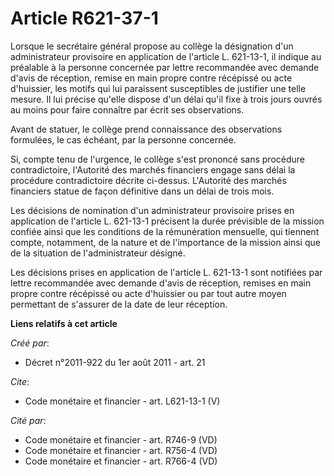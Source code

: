 # Article R621-37-1

Lorsque le secrétaire général propose au collège la désignation d'un administrateur provisoire en application de l'article L.
621-13-1, il indique au préalable à la personne concernée par lettre recommandée avec demande d'avis de réception, remise en
main propre contre récépissé ou acte d'huissier, les motifs qui lui paraissent susceptibles de justifier une telle mesure. Il
lui précise qu'elle dispose d'un délai qu'il fixe à trois jours ouvrés au moins pour faire connaître par écrit ses
observations. 

Avant de statuer, le collège prend connaissance des observations formulées, le cas échéant, par la personne concernée. 

Si, compte tenu de l'urgence, le collège s'est prononcé sans procédure contradictoire, l'Autorité des marchés financiers
engage sans délai la procédure contradictoire décrite ci-dessus. L'Autorité des marchés financiers statue de façon définitive
dans un délai de trois mois. 

Les décisions de nomination d'un administrateur provisoire prises en application de l'article L. 621-13-1 précisent la durée
prévisible de la mission confiée ainsi que les conditions de la rémunération mensuelle, qui tiennent compte, notamment, de la
nature et de l'importance de la mission ainsi que de la situation de l'administrateur désigné. 

Les décisions prises en application de l'article L. 621-13-1 sont notifiées par lettre recommandée avec demande d'avis de
réception, remises en main propre contre récépissé ou acte d'huissier ou par tout autre moyen permettant de s'assurer de la
date de leur réception.

**Liens relatifs à cet article**

_Créé par_:

  - Décret n°2011-922 du 1er août 2011 - art. 21

_Cite_:

  - Code monétaire et financier - art. L621-13-1 (V)

_Cité par_:

  - Code monétaire et financier - art. R746-9 (VD)
  - Code monétaire et financier - art. R756-4 (VD)
  - Code monétaire et financier - art. R766-4 (VD)
